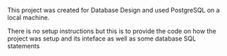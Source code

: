 This project was created for Database Design and used PostgreSQL on a local machine. 

There is no setup instructions but this is to provide the code on how the project was setup and its inteface as well as some database SQL statements
